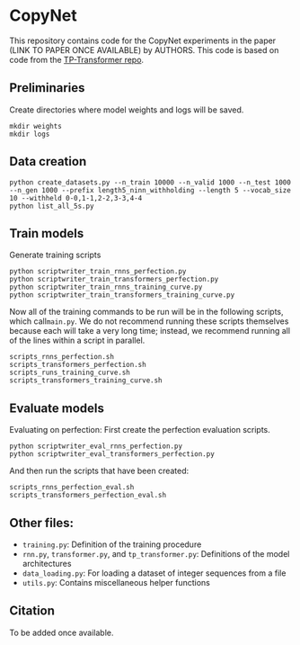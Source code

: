 # CopyNet

This repository contains code for the CopyNet experiments in the paper (LINK TO PAPER ONCE AVAILABLE) by AUTHORS. This code is based on code from the [TP-Transformer repo](https://github.com/ischlag/TP-Transformer).

## Preliminaries
Create directories where model weights and logs will be saved.
```
mkdir weights
mkdir logs
```

## Data creation

```
python create_datasets.py --n_train 10000 --n_valid 1000 --n_test 1000 --n_gen 1000 --prefix length5_ninn_withholding --length 5 --vocab_size 10 --withheld 0-0,1-1,2-2,3-3,4-4
python list_all_5s.py 
```

## Train models

Generate training scripts

```
python scriptwriter_train_rnns_perfection.py
python scriptwriter_train_transformers_perfection.py
python scriptwriter_train_rnns_training_curve.py 
python scriptwriter_train_transformers_training_curve.py 
``` 

Now all of the training commands to be run will be in the following scripts, which call`main.py`. We do not recommend running these scripts themselves because each will take a very long time; instead, we recommend running all of the lines within a script in parallel.
```
scripts_rnns_perfection.sh
scripts_transformers_perfection.sh
scripts_runs_training_curve.sh
scripts_transformers_training_curve.sh
```

## Evaluate models
Evaluating on perfection: First create the perfection evaluation scripts.
```
python scriptwriter_eval_rnns_perfection.py
python scriptwriter_eval_transformers_perfection.py
```

And then run the scripts that have been created:
```
scripts_rnns_perfection_eval.sh
scripts_transformers_perfection_eval.sh
```

## Other files:

- `training.py`: Definition of the training procedure
- `rnn.py`, `transformer.py`, and `tp_transformer.py`: Definitions of the model architectures
- `data_loading.py`: For loading a dataset of integer sequences from a file
- `utils.py`: Contains miscellaneous helper functions

## Citation

To be added once available.


